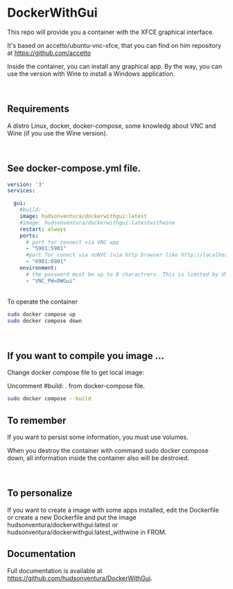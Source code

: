 DockerWithGui
=============
This repo will provide you a container with the XFCE graphical interface.

It's based on accetto/ubuntu-vnc-xfce, that you can find on him repository at https://github.com/accetto

Inside the container, you can install any graphical app. By the way, you can use the version with Wine to install a Windows application.

<br>

Requirements
------------
A distro Linux, docker, docker-compose, some knowledg about VNC and Wine (if you use the Wine version).

<br>

See docker-compose.yml file.
----------------------------

  

``` yaml
version: '3'
services:

  gui:
    #build: .
    image: hudsonventura/dockerwithgui:latest
    #image: hudsonventura/dockerwithgui:latestwithwine
    restart: always
    ports:
      # port for connect via VNC app
      - "5901:5901"
      #port for conect via noNVC (via http browser like http://localhost:6901)
      - "6901:6901"
    environment:
      # the password must be up to 8 charactrers. This is limited by VNC Protocol
      - "VNC_PW=DWGui"
```
<br>
To operate the container

```bash
sudo docker compose up
sudo docker compose down
```

<br>


If you want to compile you image ...
------------------------------------

Change docker compose file to get local image:

Uncomment #build: . from docker-compose file.
  

``` bash
sudo docker compose --build
```

  

To remember
-----------

If you want to persist some information, you must use volumes.

When you destroy the container with command sudo docker compose down, all information inside the container also will be destroied.

<br>

To personalize
--------------

If you want to create a image with some apps installed, edit the Dockerfile or create a new Dockerfile and put the image hudsonventura/dockerwithgui:latest or hudsonventura/dockerwithgui:latest_withwine in FROM.


Documentation
--------------
Full documentation is available at https://github.com/hudsonventura/DockerWithGui.